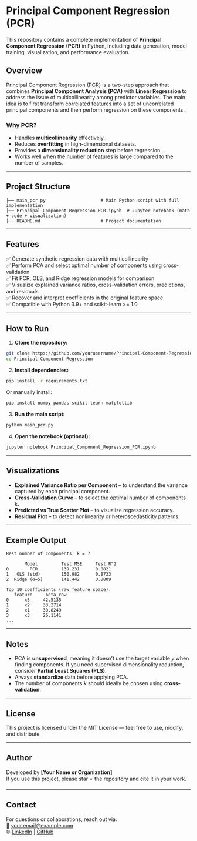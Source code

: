 # Principal Component Regression (PCR)

This repository contains a complete implementation of **Principal Component Regression (PCR)** in Python, including data generation, model training, visualization, and performance evaluation.

## Overview

Principal Component Regression (PCR) is a two-step approach that combines **Principal Component Analysis (PCA)** with **Linear Regression** to address the issue of multicollinearity among predictor variables. The main idea is to first transform correlated features into a set of uncorrelated principal components and then perform regression on these components.

### Why PCR?
- Handles **multicollinearity** effectively.
- Reduces **overfitting** in high-dimensional datasets.
- Provides a **dimensionality reduction** step before regression.
- Works well when the number of features is large compared to the number of samples.

---

## Project Structure

```
├── main_pcr.py                     # Main Python script with full implementation
├── Principal_Component_Regression_PCR.ipynb  # Jupyter notebook (math + code + visualization)
├── README.md                       # Project documentation
```

---

## Features

✅ Generate synthetic regression data with multicollinearity  
✅ Perform PCA and select optimal number of components using cross-validation  
✅ Fit PCR, OLS, and Ridge regression models for comparison  
✅ Visualize explained variance ratios, cross-validation errors, predictions, and residuals  
✅ Recover and interpret coefficients in the original feature space  
✅ Compatible with Python 3.9+ and scikit-learn >= 1.0  

---

## How to Run

1. **Clone the repository:**

```bash
git clone https://github.com/yourusername/Principal-Component-Regression.git
cd Principal-Component-Regression
```

2. **Install dependencies:**

```bash
pip install -r requirements.txt
```

Or manually install:

```bash
pip install numpy pandas scikit-learn matplotlib
```

3. **Run the main script:**

```bash
python main_pcr.py
```

4. **Open the notebook (optional):**

```bash
jupyter notebook Principal_Component_Regression_PCR.ipynb
```

---

## Visualizations

- **Explained Variance Ratio per Component** – to understand the variance captured by each principal component.  
- **Cross-Validation Curve** – to select the optimal number of components $k$.  
- **Predicted vs True Scatter Plot** – to visualize regression accuracy.  
- **Residual Plot** – to detect nonlinearity or heteroscedasticity patterns.

---

## Example Output

```
Best number of components: k = 7

       Model         Test MSE     Test R^2
0        PCR         139.231      0.8821
1   OLS (std)        150.982      0.8733
2  Ridge (α=5)       141.442      0.8809

Top 10 coefficients (raw feature space):
   feature     beta_raw
0      x5     42.5135
1      x2     33.2714
2      x1     30.8249
3      x3     26.1141
...
```

---

## Notes

- PCA is **unsupervised**, meaning it doesn’t use the target variable $y$ when finding components. If you need supervised dimensionality reduction, consider **Partial Least Squares (PLS)**.
- Always **standardize** data before applying PCA.
- The number of components $k$ should ideally be chosen using **cross-validation**.

---

## License

This project is licensed under the MIT License — feel free to use, modify, and distribute.

---

## Author

Developed by **[Your Name or Organization]**  
If you use this project, please star ⭐ the repository and cite it in your work.

---

## Contact

For questions or collaborations, reach out via:  
📧 your.email@example.com  
🌐 [LinkedIn](https://www.linkedin.com/) | [GitHub](https://github.com/yourusername)

